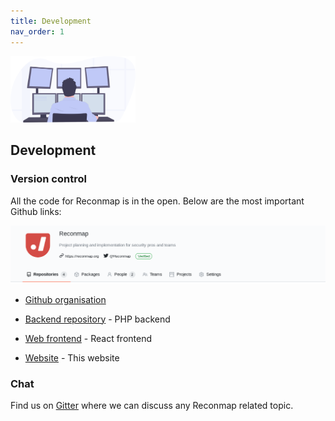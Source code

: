 ```yaml
---
title: Development
nav_order: 1
---
```


<img src="images/undraw_programming_2svr.svg" width="200" alt="Development picture" />

## Development

### Version control

All the code for Reconmap is in the open. Below are the most important Github links:

![Reconmap Github org](/images/reconmap-github-org.png)

- [Github organisation](https://github.com/reconmap)

- [Backend repository](https://github.com/reconmap/api-backend) - PHP backend
- [Web frontend](https://github.com/reconmap/web-frontend) - React frontend
- [Website](https://github.com/reconmap/website) - This website

### Chat

Find us on [Gitter](https://gitter.im/reconmap/community) where we can discuss any Reconmap related topic.
